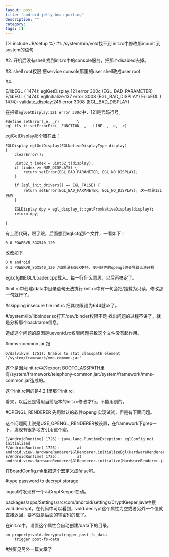 ```yaml
---
layout: post
title: "android jelly bean porting"
description: ""
category: 
tags: []
---
```

{% include JB/setup %}
#1. /system/bin/vold找不到
init.rc中修改那mount 到system的语句

#2. 开机后没有shell
找到init.rc中的console服务，把那个disabled去掉。

#3. shell root权限
把service console那里的user shell改成user root

#4.

E/libEGL  ( 1474): eglGetDisplay:121 error 300c (EGL_BAD_PARAMETER)
E/libEGL  ( 1474): eglInitialize:137 error 3008 (EGL_BAD_DISPLAY)
E/libEGL  ( 1474): validate_display:245 error 3008 (EGL_BAD_DISPLAY)

在报错`eglGetDisplay:121 error 300c`中，121是代码行号。

    #define setError(_e, _r)        \
    egl_tls_t::setErrorEtc(__FUNCTION__, __LINE__, _e, _r)

eglGetDisplay那个错在此：

    EGLDisplay eglGetDisplay(EGLNativeDisplayType display)
    {
        clearError();

        uint32_t index = uint32_t(display);
        if (index >= NUM_DISPLAYS) {
            return setError(EGL_BAD_PARAMETER, EGL_NO_DISPLAY);
        }

        if (egl_init_drivers() == EGL_FALSE) {
            return setError(EGL_BAD_PARAMETER, EGL_NO_DISPLAY); 这一句是121行的
        }

        EGLDisplay dpy = egl_display_t::getFromNativeDisplay(display);
        return dpy;
}   

有上面代码，跟了跟，后面想到egl.cfg那个文件，一看如下：

    0 0 POWERVR_SGX540_120

改改如下

    0 0 android
    0 1 POWERVR_SGX540_120 /如果没有SGX支持，使用软件的opengl也会导致无法开机

egl.cfg由EGL/Loader.cpp载入。每一行什么意思，以后再搞定了。

#init.rc中创建/data中目录语句无法执行
init.rc中有一句会把/挂载为只读，修改那一句就行了。

#skipping insecure file init.rc
把其权限设为644就ok了。

#/system/lib/libbinder.so打开/dev/binder权限不足
找出问题的过程不讲了，就是分析那个backtarce信息。

造成这个问题的原因是ueventd.rc权限问题导致这个文件没有起作用。

#mms-common.jar
报

    D/dalvikvm( 1751): Unable to stat classpath element '/system/framework/mms-common.jar'

这个是因为init.rc中的export BOOTCLASSPATH里有/system/framework/telephony-common.jar:/system/framework/mms-common.jar造成的。

这个init.rc用的是4.2.1里那个init.rc。

看来，以后还是得用当前版本的init.rc修改才行。不能用别的。

#OPENGL_RENDERER
先用默认的软件opengl实现试试，但是有下面问题。

这个问题网上说是USE_OPENGL_RENDERER被设置，在framework下grep一下，发现有很多地方引用这个宏。

    E/AndroidRuntime( 1726): java.lang.RuntimeException: eglConfig not initialized
    E/AndroidRuntime( 1726):        at android.view.HardwareRenderer$GlRenderer.initializeEgl(HardwareRenderer.java:811)
    E/AndroidRuntime( 1726):        at android.view.HardwareRenderer$GlRenderer.initialize(HardwareRenderer.java:747)

在BoardConfig.mk里把这个宏定义成false吧。

#type password to decrypt storage

logcat时发现有一个叫CryptKeeper在动。

packages/apps/Settings/src/com/android/settings/CryptKeeper.java中搜vold.decrypt。在代码中可以看到，vold.decrypt这个属性为空或者另外一个值就直接返回，要不就是后面的输密码的框了。

在init.rc中，设置这个属性会自动创建/data下的目录。

    on property:vold.decrypt=trigger_post_fs_data
        trigger post-fs-data

#触屏见另外一篇文章了
